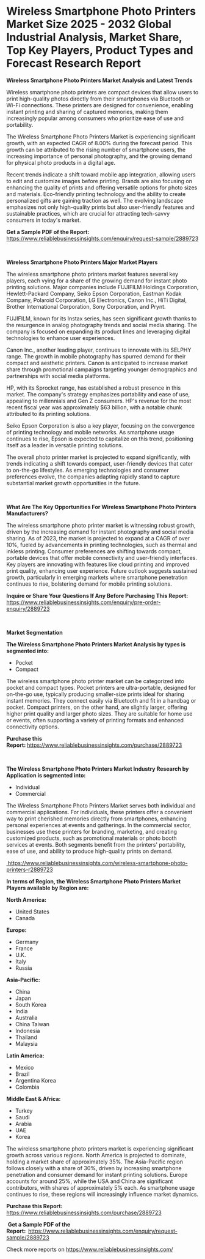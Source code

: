 <p><h1>Wireless Smartphone Photo Printers Market Size 2025 - 2032 Global Industrial Analysis, Market Share, Top Key Players, Product Types and Forecast Research Report</h1></p><p><strong>Wireless Smartphone Photo Printers Market Analysis and Latest Trends</strong></p>
<p><p>Wireless smartphone photo printers are compact devices that allow users to print high-quality photos directly from their smartphones via Bluetooth or Wi-Fi connections. These printers are designed for convenience, enabling instant printing and sharing of captured memories, making them increasingly popular among consumers who prioritize ease of use and portability.</p><p>The Wireless Smartphone Photo Printers Market is experiencing significant growth, with an expected CAGR of 8.00% during the forecast period. This growth can be attributed to the rising number of smartphone users, the increasing importance of personal photography, and the growing demand for physical photo products in a digital age. </p><p>Recent trends indicate a shift toward mobile app integration, allowing users to edit and customize images before printing. Brands are also focusing on enhancing the quality of prints and offering versatile options for photo sizes and materials. Eco-friendly printing technology and the ability to create personalized gifts are gaining traction as well. The evolving landscape emphasizes not only high-quality prints but also user-friendly features and sustainable practices, which are crucial for attracting tech-savvy consumers in today's market.</p></p>
<p><strong>Get a Sample PDF of the Report:&nbsp;</strong> <a href="https://www.reliablebusinessinsights.com/enquiry/request-sample/2889723?utm_campaign=2289&utm_medium=2&utm_source=Github&utm_content=ia&utm_term=14032025&utm_id=wireless-smartphone-photo-printers">https://www.reliablebusinessinsights.com/enquiry/request-sample/2889723</a></p>
<p>&nbsp;</p>
<p><strong>Wireless Smartphone Photo Printers Major Market Players</strong></p>
<p><p>The wireless smartphone photo printers market features several key players, each vying for a share of the growing demand for instant photo printing solutions. Major companies include FUJIFILM Holdings Corporation, Hewlett-Packard Company, Seiko Epson Corporation, Eastman Kodak Company, Polaroid Corporation, LG Electronics, Canon Inc., HiTi Digital, Brother International Corporation, Sony Corporation, and Prynt.</p><p>FUJIFILM, known for its Instax series, has seen significant growth thanks to the resurgence in analog photography trends and social media sharing. The company is focused on expanding its product lines and leveraging digital technologies to enhance user experiences.</p><p>Canon Inc., another leading player, continues to innovate with its SELPHY range. The growth in mobile photography has spurred demand for their compact and aesthetic printers. Canon is anticipated to increase market share through promotional campaigns targeting younger demographics and partnerships with social media platforms.</p><p>HP, with its Sprocket range, has established a robust presence in this market. The company's strategy emphasizes portability and ease of use, appealing to millennials and Gen Z consumers. HP's revenue for the most recent fiscal year was approximately $63 billion, with a notable chunk attributed to its printing solutions.</p><p>Seiko Epson Corporation is also a key player, focusing on the convergence of printing technology and mobile networks. As smartphone usage continues to rise, Epson is expected to capitalize on this trend, positioning itself as a leader in versatile printing solutions.</p><p>The overall photo printer market is projected to expand significantly, with trends indicating a shift towards compact, user-friendly devices that cater to on-the-go lifestyles. As emerging technologies and consumer preferences evolve, the companies adapting rapidly stand to capture substantial market growth opportunities in the future.</p></p>
<p>&nbsp;</p>
<p><strong>What Are The Key Opportunities For Wireless Smartphone Photo Printers Manufacturers?</strong></p>
<p><p>The wireless smartphone photo printer market is witnessing robust growth, driven by the increasing demand for instant photography and social media sharing. As of 2023, the market is projected to expand at a CAGR of over 10%, fueled by advancements in printing technologies, such as thermal and inkless printing. Consumer preferences are shifting towards compact, portable devices that offer mobile connectivity and user-friendly interfaces. Key players are innovating with features like cloud printing and improved print quality, enhancing user experience. Future outlook suggests sustained growth, particularly in emerging markets where smartphone penetration continues to rise, bolstering demand for mobile printing solutions.</p></p>
<p><strong>Inquire or Share Your Questions If Any Before Purchasing This Report:</strong> <a href="https://www.reliablebusinessinsights.com/enquiry/pre-order-enquiry/2889723?utm_campaign=2289&utm_medium=2&utm_source=Github&utm_content=ia&utm_term=14032025&utm_id=wireless-smartphone-photo-printers">https://www.reliablebusinessinsights.com/enquiry/pre-order-enquiry/2889723</a></p>
<p>&nbsp;</p>
<p><strong>Market Segmentation</strong></p>
<p><strong>The Wireless Smartphone Photo Printers Market Analysis by types is segmented into:</strong></p>
<p><ul><li>Pocket</li><li>Compact</li></ul></p>
<p><p>The wireless smartphone photo printer market can be categorized into pocket and compact types. Pocket printers are ultra-portable, designed for on-the-go use, typically producing smaller-size prints ideal for sharing instant memories. They connect easily via Bluetooth and fit in a handbag or pocket. Compact printers, on the other hand, are slightly larger, offering higher print quality and larger photo sizes. They are suitable for home use or events, often supporting a variety of printing formats and enhanced connectivity options.</p></p>
<p><strong>Purchase this Report:&nbsp;</strong><a href="https://www.reliablebusinessinsights.com/purchase/2889723?utm_campaign=2289&utm_medium=2&utm_source=Github&utm_content=ia&utm_term=14032025&utm_id=wireless-smartphone-photo-printers">https://www.reliablebusinessinsights.com/purchase/2889723</a></p>
<p>&nbsp;</p>
<p><strong>The Wireless Smartphone Photo Printers Market Industry Research by Application is segmented into:</strong></p>
<p><ul><li>Individual</li><li>Commercial</li></ul></p>
<p><p>The Wireless Smartphone Photo Printers Market serves both individual and commercial applications. For individuals, these printers offer a convenient way to print cherished memories directly from smartphones, enhancing personal experiences at events and gatherings. In the commercial sector, businesses use these printers for branding, marketing, and creating customized products, such as promotional materials or photo booth services at events. Both segments benefit from the printers' portability, ease of use, and ability to produce high-quality prints on demand.</p></p>
<p><a href="https://www.reliablebusinessinsights.com/wireless-smartphone-photo-printers-r2889723?utm_campaign=2289&utm_medium=2&utm_source=Github&utm_content=ia&utm_term=14032025&utm_id=wireless-smartphone-photo-printers">&nbsp;https://www.reliablebusinessinsights.com/wireless-smartphone-photo-printers-r2889723</a></p>
<p><strong>In terms of Region, the Wireless Smartphone Photo Printers Market Players available by Region are:</strong></p>
<p>
    <p> <strong> North America: </strong>
        <ul>
            <li>United States</li>
            <li>Canada</li>
        </ul>
        </p> 
    <p> <strong> Europe: </strong>
        <ul>
            <li>Germany</li>
            <li>France</li>
            <li>U.K.</li>
            <li>Italy</li>
            <li>Russia</li>
        </ul>
        </p> 
    <p> <strong> Asia-Pacific: </strong>
        <ul>
            <li>China</li>
            <li>Japan</li>
            <li>South Korea</li>
            <li>India</li>
            <li>Australia</li>
            <li>China Taiwan</li>
            <li>Indonesia</li>
            <li>Thailand</li>
            <li>Malaysia</li>
        </ul>
        </p> 
    <p> <strong> Latin America: </strong>
        <ul>
            <li>Mexico</li>
            <li>Brazil</li>
            <li>Argentina Korea</li>
            <li>Colombia</li>
        </ul>
        </p> 
    <p> <strong> Middle East & Africa: </strong>
        <ul>
            <li>Turkey</li>
            <li>Saudi</li>
            <li>Arabia</li>
            <li>UAE</li>
            <li>Korea</li>
        </ul>
    </p>
    </p>
<p><p>The wireless smartphone photo printers market is experiencing significant growth across various regions. North America is projected to dominate, holding a market share of approximately 35%. The Asia-Pacific region follows closely with a share of 30%, driven by increasing smartphone penetration and consumer demand for instant printing solutions. Europe accounts for around 25%, while the USA and China are significant contributors, with shares of approximately 5% each. As smartphone usage continues to rise, these regions will increasingly influence market dynamics.</p></p>
<p><strong>Purchase this Report: </strong><a href="https://www.reliablebusinessinsights.com/purchase/2889723?utm_campaign=2289&utm_medium=2&utm_source=Github&utm_content=ia&utm_term=14032025&utm_id=wireless-smartphone-photo-printers">https://www.reliablebusinessinsights.com/purchase/2889723</a></p>
<p>&nbsp;<strong>Get a Sample PDF of the Report:&nbsp;&nbsp;</strong><a href="https://www.reliablebusinessinsights.com/enquiry/request-sample/2889723?utm_campaign=2289&utm_medium=2&utm_source=Github&utm_content=ia&utm_term=14032025&utm_id=wireless-smartphone-photo-printers">https://www.reliablebusinessinsights.com/enquiry/request-sample/2889723</a></p>
<p><strong></strong></p>
<p>Check more reports on <a href="https://www.reliablebusinessinsights.com/?utm_campaign=2289&utm_medium=2&utm_source=Github&utm_content=ia&utm_term=14032025&utm_id=wireless-smartphone-photo-printers">https://www.reliablebusinessinsights.com/</a></p>